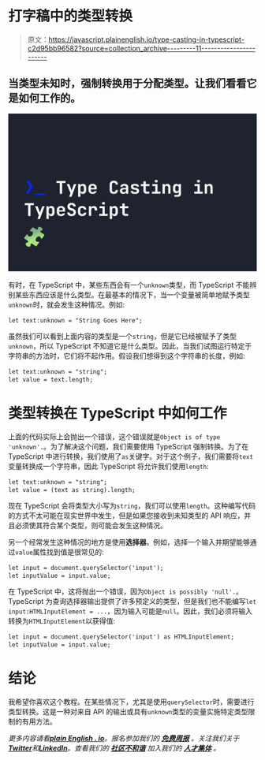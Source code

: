 # 打字稿中的类型转换

> 原文：<https://javascript.plainenglish.io/type-casting-in-typescript-c2d95bb96582?source=collection_archive---------11----------------------->

## 当类型未知时，强制转换用于分配类型。让我们看看它是如何工作的。

![](img/2567c1e1a8481f1c866e08ae35ab8100.png)

有时，在 TypeScript 中，某些东西会有一个`unknown`类型，而 TypeScript 不能辨别某些东西应该是什么类型。在最基本的情况下，当一个变量被简单地赋予类型`unknown`时，就会发生这种情况。例如:

```
let text:unknown = "String Goes Here";
```

虽然我们可以看到上面内容的类型是一个`string`，但是它已经被赋予了类型`unknown`，所以 TypeScript 不知道它是什么类型。因此，当我们试图运行特定于字符串的方法时，它们将不起作用。假设我们想得到这个字符串的长度，例如:

```
let text:unknown = "string";
let value = text.length;
```

# 类型转换在 TypeScript 中如何工作

上面的代码实际上会抛出一个错误，这个错误就是`Object is of type 'unknown'.`。为了解决这个问题，我们需要使用 TypeScript 强制转换。为了在 TypeScript 中进行转换，我们使用了`as`关键字。对于这个例子，我们需要将`text`变量转换成一个字符串，因此 TypeScript 将允许我们使用`length`:

```
let text:unknown = "string";
let value = (text as string).length;
```

现在 TypeScript 会将类型大小写为`string`，我们可以使用`length`。这种编写代码的方式不太可能在现实世界中发生，但是如果您接收到未知类型的 API 响应，并且必须使其符合某个类型，则可能会发生这种情况。

另一个经常发生这种情况的地方是使用**选择器**。例如，选择一个输入并期望能够通过`value`属性找到值是很常见的:

```
let input = document.querySelector('input');
let inputValue = input.value;
```

在 TypeScript 中，这将抛出一个错误，因为`Object is possibly 'null'.`。TypeScript 为查询选择器输出提供了许多预定义的类型，但是我们也不能编写`let input:HTMLInputElement = ...`，因为输入可能是`null`。因此，我们必须将输入转换为`HTMLInputElement`以获得值:

```
let input = document.querySelector('input') as HTMLInputElement;
let inputValue = input.value;
```

# 结论

我希望你喜欢这个教程。在某些情况下，尤其是使用`querySelector`时，需要进行类型转换。这是一种对来自 API 的输出或具有`unknown`类型的变量实施特定类型限制的有用方法。

*更多内容请看*[***plain English . io***](https://plainenglish.io/)*。报名参加我们的* [***免费周报***](http://newsletter.plainenglish.io/) *。关注我们关于*[***Twitter***](https://twitter.com/inPlainEngHQ)**和*[***LinkedIn***](https://www.linkedin.com/company/inplainenglish/)*。查看我们的* [***社区不和谐***](https://discord.gg/GtDtUAvyhW) *加入我们的* [***人才集体***](https://inplainenglish.pallet.com/talent/welcome) *。**